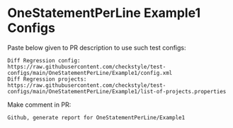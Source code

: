 # OneStatementPerLine Example1 Configs
Paste below given to PR description to use such test configs:
```
Diff Regression config: https://raw.githubusercontent.com/checkstyle/test-configs/main/OneStatementPerLine/Example1/config.xml
Diff Regression projects: https://raw.githubusercontent.com/checkstyle/test-configs/main/OneStatementPerLine/Example1/list-of-projects.properties
```
Make comment in PR:
```
Github, generate report for OneStatementPerLine/Example1
```

